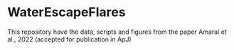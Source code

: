 # WaterEscapeFlares
This repository have the data, scripts and figures from the paper Amaral et al., 2022 (accepted for publication in ApJ) 
